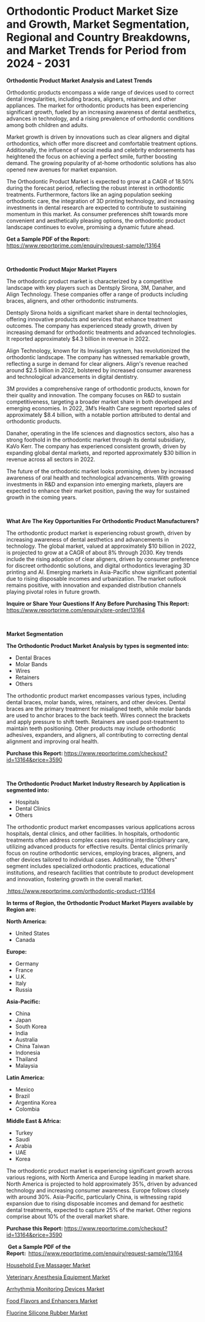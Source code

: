 <p><h1>Orthodontic Product Market Size and Growth, Market Segmentation, Regional and Country Breakdowns, and Market Trends for Period from 2024 -  2031</h1></p><p><strong>Orthodontic Product Market Analysis and Latest Trends</strong></p>
<p><p>Orthodontic products encompass a wide range of devices used to correct dental irregularities, including braces, aligners, retainers, and other appliances. The market for orthodontic products has been experiencing significant growth, fueled by an increasing awareness of dental aesthetics, advances in technology, and a rising prevalence of orthodontic conditions among both children and adults.</p><p>Market growth is driven by innovations such as clear aligners and digital orthodontics, which offer more discreet and comfortable treatment options. Additionally, the influence of social media and celebrity endorsements has heightened the focus on achieving a perfect smile, further boosting demand. The growing popularity of at-home orthodontic solutions has also opened new avenues for market expansion.</p><p>The Orthodontic Product Market is expected to grow at a CAGR of 18.50% during the forecast period, reflecting the robust interest in orthodontic treatments. Furthermore, factors like an aging population seeking orthodontic care, the integration of 3D printing technology, and increasing investments in dental research are expected to contribute to sustaining momentum in this market. As consumer preferences shift towards more convenient and aesthetically pleasing options, the orthodontic product landscape continues to evolve, promising a dynamic future ahead.</p></p>
<p><strong>Get a Sample PDF of the Report:&nbsp;</strong> <a href="https://www.reportprime.com/enquiry/request-sample/13164">https://www.reportprime.com/enquiry/request-sample/13164</a></p>
<p>&nbsp;</p>
<p><strong>Orthodontic Product Major Market Players</strong></p>
<p><p>The orthodontic product market is characterized by a competitive landscape with key players such as Dentsply Sirona, 3M, Danaher, and Align Technology. These companies offer a range of products including braces, aligners, and other orthodontic instruments. </p><p>Dentsply Sirona holds a significant market share in dental technologies, offering innovative products and services that enhance treatment outcomes. The company has experienced steady growth, driven by increasing demand for orthodontic treatments and advanced technologies. It reported approximately $4.3 billion in revenue in 2022.</p><p>Align Technology, known for its Invisalign system, has revolutionized the orthodontic landscape. The company has witnessed remarkable growth, reflecting a surge in demand for clear aligners. Align's revenue reached around $2.5 billion in 2022, bolstered by increased consumer awareness and technological advancements in digital dentistry. </p><p>3M provides a comprehensive range of orthodontic products, known for their quality and innovation. The company focuses on R&D to sustain competitiveness, targeting a broader market share in both developed and emerging economies. In 2022, 3M’s Health Care segment reported sales of approximately $8.4 billion, with a notable portion attributed to dental and orthodontic products.</p><p>Danaher, operating in the life sciences and diagnostics sectors, also has a strong foothold in the orthodontic market through its dental subsidiary, KaVo Kerr. The company has experienced consistent growth, driven by expanding global dental markets, and reported approximately $30 billion in revenue across all sectors in 2022.</p><p>The future of the orthodontic market looks promising, driven by increased awareness of oral health and technological advancements. With growing investments in R&D and expansion into emerging markets, players are expected to enhance their market position, paving the way for sustained growth in the coming years.</p></p>
<p>&nbsp;</p>
<p><strong>What Are The Key Opportunities For Orthodontic Product Manufacturers?</strong></p>
<p><p>The orthodontic product market is experiencing robust growth, driven by increasing awareness of dental aesthetics and advancements in technology. The global market, valued at approximately $10 billion in 2022, is projected to grow at a CAGR of about 8% through 2030. Key trends include the rising adoption of clear aligners, driven by consumer preference for discreet orthodontic solutions, and digital orthodontics leveraging 3D printing and AI. Emerging markets in Asia-Pacific show significant potential due to rising disposable incomes and urbanization. The market outlook remains positive, with innovation and expanded distribution channels playing pivotal roles in future growth.</p></p>
<p><strong>Inquire or Share Your Questions If Any Before Purchasing This Report:</strong> <a href="https://www.reportprime.com/enquiry/pre-order/13164">https://www.reportprime.com/enquiry/pre-order/13164</a></p>
<p>&nbsp;</p>
<p><strong>Market Segmentation</strong></p>
<p><strong>The Orthodontic Product Market Analysis by types is segmented into:</strong></p>
<p><ul><li>Dental Braces</li><li>Molar Bands</li><li>Wires</li><li>Retainers</li><li>Others</li></ul></p>
<p><p>The orthodontic product market encompasses various types, including dental braces, molar bands, wires, retainers, and other devices. Dental braces are the primary treatment for misaligned teeth, while molar bands are used to anchor braces to the back teeth. Wires connect the brackets and apply pressure to shift teeth. Retainers are used post-treatment to maintain teeth positioning. Other products may include orthodontic adhesives, expanders, and aligners, all contributing to correcting dental alignment and improving oral health.</p></p>
<p><strong>Purchase this Report:&nbsp;</strong><a href="https://www.reportprime.com/checkout?id=13164&price=3590">https://www.reportprime.com/checkout?id=13164&price=3590</a></p>
<p>&nbsp;</p>
<p><strong>The Orthodontic Product Market Industry Research by Application is segmented into:</strong></p>
<p><ul><li>Hospitals</li><li>Dental Clinics</li><li>Others</li></ul></p>
<p><p>The orthodontic product market encompasses various applications across hospitals, dental clinics, and other facilities. In hospitals, orthodontic treatments often address complex cases requiring interdisciplinary care, utilizing advanced products for effective results. Dental clinics primarily focus on routine orthodontic services, employing braces, aligners, and other devices tailored to individual cases. Additionally, the "Others" segment includes specialized orthodontic practices, educational institutions, and research facilities that contribute to product development and innovation, fostering growth in the overall market.</p></p>
<p><a href="https://www.reportprime.com/orthodontic-product-r13164">&nbsp;https://www.reportprime.com/orthodontic-product-r13164</a></p>
<p><strong>In terms of Region, the Orthodontic Product Market Players available by Region are:</strong></p>
<p>
    <p> <strong> North America: </strong>
        <ul>
            <li>United States</li>
            <li>Canada</li>
        </ul>
        </p> 
    <p> <strong> Europe: </strong>
        <ul>
            <li>Germany</li>
            <li>France</li>
            <li>U.K.</li>
            <li>Italy</li>
            <li>Russia</li>
        </ul>
        </p> 
    <p> <strong> Asia-Pacific: </strong>
        <ul>
            <li>China</li>
            <li>Japan</li>
            <li>South Korea</li>
            <li>India</li>
            <li>Australia</li>
            <li>China Taiwan</li>
            <li>Indonesia</li>
            <li>Thailand</li>
            <li>Malaysia</li>
        </ul>
        </p> 
    <p> <strong> Latin America: </strong>
        <ul>
            <li>Mexico</li>
            <li>Brazil</li>
            <li>Argentina Korea</li>
            <li>Colombia</li>
        </ul>
        </p> 
    <p> <strong> Middle East & Africa: </strong>
        <ul>
            <li>Turkey</li>
            <li>Saudi</li>
            <li>Arabia</li>
            <li>UAE</li>
            <li>Korea</li>
        </ul>
    </p>
    </p>
<p><p>The orthodontic product market is experiencing significant growth across various regions, with North America and Europe leading in market share. North America is projected to hold approximately 35%, driven by advanced technology and increasing consumer awareness. Europe follows closely with around 30%. Asia-Pacific, particularly China, is witnessing rapid expansion due to rising disposable incomes and demand for aesthetic dental treatments, expected to capture 25% of the market. Other regions comprise about 10% of the overall market share.</p></p>
<p><strong>Purchase this Report: </strong><a href="https://www.reportprime.com/checkout?id=13164&price=3590">https://www.reportprime.com/checkout?id=13164&price=3590</a></p>
<p>&nbsp;<strong>Get a Sample PDF of the Report:&nbsp;&nbsp;</strong><a href="https://www.reportprime.com/enquiry/request-sample/13164">https://www.reportprime.com/enquiry/request-sample/13164</a></p>
<p><strong></strong></p>
<p><p><a href="https://issuu.com/reportprime-2/docs/household-eye-massager-market-size-_b6aa611d1db853">Household Eye Massager Market</a></p><p><a href="https://github.com/SanjidaKhan901/Market-Research-Report-List-1/blob/main/veterinary-anesthesia-equipment-market.md">Veterinary Anesthesia Equipment Market</a></p><p><a href="https://github.com/AngelaWalsh696/Market-Research-Report-List-1/blob/main/arrhythmia-monitoring-devices-market.md">Arrhythmia Monitoring Devices Market</a></p><p><a href="https://medium.com/@mayekuhic78/what-is-driving-the-global-food-flavors-and-enhancers-market-4603c9644b88">Food Flavors and Enhancers Market</a></p><p><a href="https://medium.com/@mayekuhic78/fluorine-silicone-rubber-market-overview-regional-outlook-and-competitive-strategies-on-fluorine-15a751c713a9">Fluorine Silicone Rubber Market</a></p></p>
